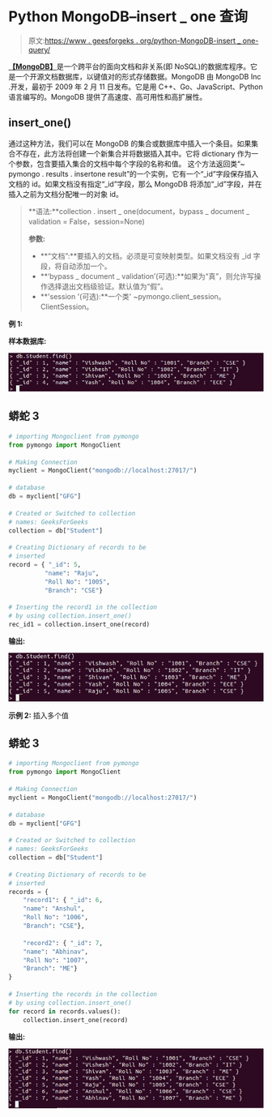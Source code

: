# Python MongoDB–insert _ one 查询

> 原文:[https://www . geesforgeks . org/python-MongoDB-insert _ one-query/](https://www.geeksforgeeks.org/python-mongodb-insert_one-query/)

[**【MongoDB】**](https://www.geeksforgeeks.org/mongodb-and-python/)是一个跨平台的面向文档和非关系(即 NoSQL)的数据库程序。它是一个开源文档数据库，以键值对的形式存储数据。MongoDB 由 MongoDB Inc .开发，最初于 2009 年 2 月 11 日发布。它是用 C++、Go、JavaScript、Python 语言编写的。MongoDB 提供了高速度、高可用性和高扩展性。

## insert_one()

通过这种方法，我们可以在 MongoDB 的集合或数据库中插入一个条目。如果集合不存在，此方法将创建一个新集合并将数据插入其中。它将 dictionary 作为一个参数，包含要插入集合的文档中每个字段的名称和值。
这个方法返回类“~ pymongo . results . insertone result”的一个实例，它有一个“_id”字段保存插入文档的 id。如果文档没有指定“_id”字段，那么 MongoDB 将添加“_id”字段，并在插入之前为文档分配唯一的对象 id。

> **语法:**collection . insert _ one(document，bypass _ document _ validation = False，session=None)
> 
> **参数:**
> 
> *   **“文档”:**要插入的文档。必须是可变映射类型。如果文档没有 _id 字段，将自动添加一个。
> *   **‘bypass _ document _ validation’(可选):**如果为“真”，则允许写操作选择退出文档级验证。默认值为“假”。
> *   **'session '(可选):**一个类' ~pymongo.client_session。ClientSession。

**例 1:**

**样本数据库:**

![](img/6503ae3c08ecb0885d271e6d54c2bee8.png)

## 蟒蛇 3

```py
# importing Mongoclient from pymongo
from pymongo import MongoClient 

# Making Connection
myclient = MongoClient("mongodb://localhost:27017/") 

# database 
db = myclient["GFG"]

# Created or Switched to collection 
# names: GeeksForGeeks
collection = db["Student"]

# Creating Dictionary of records to be 
# inserted
record = { "_id": 5,
          "name": "Raju",
          "Roll No": "1005",
          "Branch": "CSE"}

# Inserting the record1 in the collection 
# by using collection.insert_one()
rec_id1 = collection.insert_one(record)
```

**输出:**

![](img/762a032e09db491d320e50ca14a8bb54.png)

**示例 2:** 插入多个值

## 蟒蛇 3

```py
# importing Mongoclient from pymongo
from pymongo import MongoClient 

# Making Connection
myclient = MongoClient("mongodb://localhost:27017/") 

# database 
db = myclient["GFG"]

# Created or Switched to collection 
# names: GeeksForGeeks
collection = db["Student"]

# Creating Dictionary of records to be 
# inserted
records = {
    "record1": { "_id": 6,
    "name": "Anshul",
    "Roll No": "1006",
    "Branch": "CSE"},

    "record2": { "_id": 7,
    "name": "Abhinav",
    "Roll No": "1007",
    "Branch": "ME"}
}

# Inserting the records in the collection 
# by using collection.insert_one()
for record in records.values():
    collection.insert_one(record)
```

**输出:**

![](img/0aa8a2cdce7d3e763c43108d3cba43b1.png)